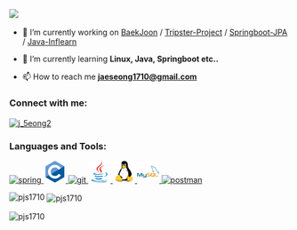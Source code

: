 <img src="https://capsule-render.vercel.app/api?type=waving&color=gradient&height=400&section=header&text=Hello%20&desc=%20%20%20JaeSeong's%20GitHub%20Profile&descSize=15&fontSize=80"/>


- 🔭 I’m currently working on [BaekJoon](https://github.com/pjs1710/BaekJoon.git) / [Tripster-Project](https://github.com/pjs1710/Tripster-Project.git) / [Springboot-JPA](https://github.com/pjs1710/Springboot-JPA.git) / [Java-Inflearn](https://github.com/pjs1710/Java_Inflearn.git)

- 🌱 I’m currently learning **Linux, Java, Springboot etc..**

- 📫 How to reach me **jaeseong1710@gmail.com**

<h3 align="left">Connect with me:</h3>
<p align="left">
<a href="https://instagram.com/j_5eong2" target="blank"><img align="center" src="https://raw.githubusercontent.com/rahuldkjain/github-profile-readme-generator/master/src/images/icons/Social/instagram.svg" alt="j_5eong2" height="30" width="40" /></a>
</p>

<h3 align="left">Languages and Tools:</h3>
<p align="left"> <a href="https://spring.io/" target="_blank" rel="noreferrer"> <img src="https://www.vectorlogo.zone/logos/springio/springio-icon.svg" alt="spring" width="40" height="40"/> </a> <a href="https://www.cprogramming.com/" target="_blank" rel="noreferrer"> <img src="https://raw.githubusercontent.com/devicons/devicon/master/icons/c/c-original.svg" alt="c" width="40" height="40"/> </a> <a href="https://git-scm.com/" target="_blank" rel="noreferrer"> <img src="https://www.vectorlogo.zone/logos/git-scm/git-scm-icon.svg" alt="git" width="40" height="40"/> </a> <a href="https://www.java.com" target="_blank" rel="noreferrer"> <img src="https://raw.githubusercontent.com/devicons/devicon/master/icons/java/java-original.svg" alt="java" width="40" height="40"/> </a> <a href="https://www.linux.org/" target="_blank" rel="noreferrer"> <img src="https://raw.githubusercontent.com/devicons/devicon/master/icons/linux/linux-original.svg" alt="linux" width="40" height="40"/> </a> <a href="https://www.mysql.com/" target="_blank" rel="noreferrer"> <img src="https://raw.githubusercontent.com/devicons/devicon/master/icons/mysql/mysql-original-wordmark.svg" alt="mysql" width="40" height="40"/> </a> <a href="https://postman.com" target="_blank" rel="noreferrer"> <img src="https://www.vectorlogo.zone/logos/getpostman/getpostman-icon.svg" alt="postman" width="40" height="40"/> </a></p>

<p><img align="left" src="https://github-readme-stats.vercel.app/api/top-langs?username=pjs1710&show_icons=true&locale=en&layout=compact" alt="pjs1710" /></p>

<p>&nbsp;<img align="center" src="https://github-readme-stats.vercel.app/api?username=pjs1710&show_icons=true&theme=cobalt&locale=en" alt="pjs1710" /></p>

<p><img align="center" src="https://github-readme-streak-stats.herokuapp.com/?user=pjs1710&" alt="pjs1710" /></p>
